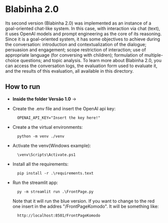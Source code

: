 # Blabinha 2.0

Its second version (Blabinha 2.0) was implemented as an instance of a goal-oriented chat-like system. In this case, with interaction via chat (text), it uses OpenAI models and prompt engineering as the core of its reasoning. Since it is a goal-oriented system, it has some objectives to achieve during the conversation: introduction and contextualization of the dialogue; persuasion and engagement; scope restriction of interaction; use of appropriate language (for conversing with children); formulation of multiple-choice questions; and topic analysis. To learn more about Blabinha 2.0, you can access the conversation logs, the evaluation form used to evaluate it, and the results of this evaluation, all available in this directory.

## How to run

- **Inside the folder Versão 1.0** ->

- Create the .env file and insert the OpenAI api key:

        OPENAI_API_KEY="Insert the key here!"

- Create a the virtual environments:

        python -m venv ./venv

- Activate the venv(Windows example):

        \venv\Scripts\Activate.ps1

- Install all the requirements:

        pip install -r .\requirements.text

- Run the streamlit app:

        py -m streamlit run .\FrontPage.py

    Note that it will run the blue version. If you want to change to the red one insert in the addres "/FrontPageKomodo". It will be something like:

        http://localhost:8501/FrontPageKomodo